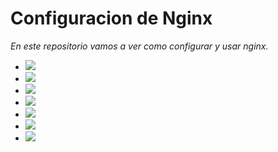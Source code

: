 # Configuracion de Nginx

_En este repositorio vamos a ver como configurar y usar nginx._

- [![](https://img.shields.io/badge/Introducción-8A2BE2)](https://github.com/HoracioGG/nginx/blob/main/Introduccion.md)
- [![](https://img.shields.io/badge/Comparativa%20con%20Apache-8A2BE2)](https://github.com/HoracioGG/nginx/blob/main/ComparativaConApache.md)
- [![](https://img.shields.io/badge/Esquema%20de%20red-8A2BE2)](https://github.com/HoracioGG/nginx/blob/main/EsquemaDeRed.md)
- [![](https://img.shields.io/badge/Instalación-8A2BE2)](https://github.com/HoracioGG/nginx/blob/main/Instalaci%C3%B3n.md)
- [![](https://img.shields.io/badge/Casos%20prácticos-8A2BE2)](https://github.com/HoracioGG/nginx/blob/main/CasosPr%C3%A1cticos.md)
- [![](https://img.shields.io/badge/Cloncusion%20y%20Referencias-8A2BE2)](https://github.com/HoracioGG/nginx/blob/main/Referencias.md)
- [![](https://img.shields.io/badge/Referencias-8A2BE2)](https://github.com/HoracioGG/nginx/blob/main/Conclusi%C3%B3n.md)


